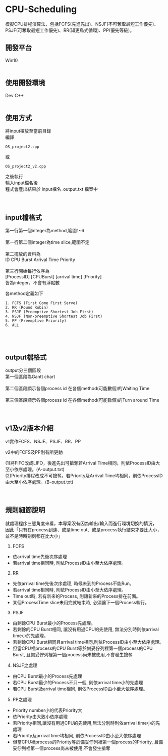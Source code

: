# CPU-Scheduling
模擬CPU排程演算法，包括FCFS(先進先出)、NSJF(不可奪取最短工作優先)、PSJF(可奪取最短工作優先)、RR(知更鳥式循環)、PP(優先等級)。

## 開發平台
Win10
<br>
<br>

## 使用開發環境
Dev C++
<br>
<br>

## 使用方式
將input檔放至當前目錄<br>
編譯

    OS_project2.cpp  
或

    OS_project2_v2.cpp

之後執行<br>
輸入input檔名後<br>
程式會產出結果於 input檔名_output.txt 檔案中<br>
<br> 
<br>


## input檔格式

第一行第一個integer為method,範圍1~6<br>
<br>
第一行第二個integer為time slice,範圍不定<br>
<br>
第二擺放的資料為<br>
ID CPU Burst Arrival Time Priority<br>
<br>
第三行開始每行依序為<br>
[ProcessID] [CPUBurst] [arrival time] [Priority]<br>
皆為integer，不會有浮點數<br>

各method定義如下

    1. FCFS (First Come First Serve)
    2. RR (Round Robin)
    3. PSJF (Preemptive Shortest Job First)
    4. NSJF (Non-preemptive Shortest Job First)
    5. PP (Preemptive Priority)
    6. ALL

<br> 
<br>

## output檔格式

output分三個區段<br>
第一個區段為Gantt chart<br>
<br>
第二個區段顯示各個process id 在各個method(可能數個)的Waiting Time<br>
<br>
第三個區段顯示各個process id 在各個method(可能數個)的Turn around Time<br>
<br>
<br>

## v1及v2版本介紹

v1實作FCFS、NSJF、PSJF、RR、PP<br>

v2中的FCFS及PP則有所更動<br>

(1)將FIFO改成LIFO，後進先出可搶奪若Arrival Time相同，則依ProcessID由大至小依序處理。(A-output.txt)<br>
(2)Priority排程改成不可搶奪。若Priority及Arrival Time均相同，則依ProcessID由大至小依序處理。(B-output.txt)<br>
<br>
<br>

## 規則細節說明

就處理程序三態角度來看，本專案沒有因為輸出/輸入而進行環境切換的情況，<br>
因此「只有在process到達、或是time out、或是process執行結束才要比大小，並不是時時刻刻都在比大小」<br>


1. FCFS
  * 依arrival time先後次序處理
  * 若arrival time相同時, 則依ProcessID由小至大依序處理。

2. RR
  * 先依arrival time先後次序處理, 時候未到的Process不能Run。
  * 若arrival time相同時, 則依ProcessID由小至大依序處理。
  * Time out時, 若有新來的Process, 則讓新來的Process排在前面。
  * 某個ProcessTime slice未用完就結束時, 必須讓下一個Process執行。

3. PSJF
  * 由剩餘CPU Burst最小的Process先處理。
  * 若剩餘的CPU Burst相同, 讓沒有用過CPU的先使用, 無法分別時則依arrival time小的先處理。
  * 若剩餘CPU Burst相同且arrival time相同,則依ProcessID由小至大依序處理。
  * 但當CPU裡process的CPU Burst等於備妥佇列裡第一個process的CPU Burst,
  且備妥佇列裡第一個process尚未被使用,不會發生搶奪
  
4. NSJF之處理
  * 由CPU Burst最小的Process先處理
  * 若CPU Burst最少的Process不只一個, 則依arrival time小的先處理
  * 若CPU Burst及arrival time相同, 則依ProcessID由小至大依序處理。
  
5. PP之處理
  * Priority number小的代表Priority大
  * 依Priority由大致小依序處理
  * 若Priority相同,讓沒有用過CPU的先使用,無法分別時則依arrival time小的先處理
  * 若Priority及arrival time均相同, 則依ProcessID由小至大依序處理
  * 但當CPU裡process的Priority等於備妥佇列裡第一個process的Priority, 
  且備妥佇列裡第一個process尚未被使用,不會發生搶奪
  
